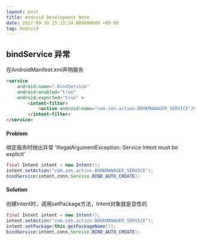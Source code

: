 ```yaml
---
layout: post
title: Android Development Note
date: 2017-09-30 15:32:24.000000000 +09:00
tag: Android
---
```


bindService 异常
--------------------------------------

在AndroidManifest.xml声明服务
```html
<service  
    android:name=".BindService"  
    android:enabled="true"  
    android:exported="true" >  
        <intent-filter>  
            <action android:name="com.zen.action.BOOKMANAGER_SERVICE"/>  
        </intent-filter>  
</service>  
```

#### Problem

绑定服务时抛出异常 'IllegalArgumentException: Service Intent must be explicit'
```java
final Intent intent = new Intent();  
intent.setAction("com.zen.action.BOOKMANAGER_SERVICE");  
bindService(intent,conn,Service.BIND_AUTO_CREATE);  
```


#### Solution
创建Intent时，调用setPackage方法，Intent对象就是显性的
```java
final Intent intent = new Intent();  
intent.setAction("com.zen.action.BOOKMANAGER_SERVICE");  
intent.setPackage(this.getPackageName());  
bindService(intent,conn,Service.BIND_AUTO_CREATE);  
```